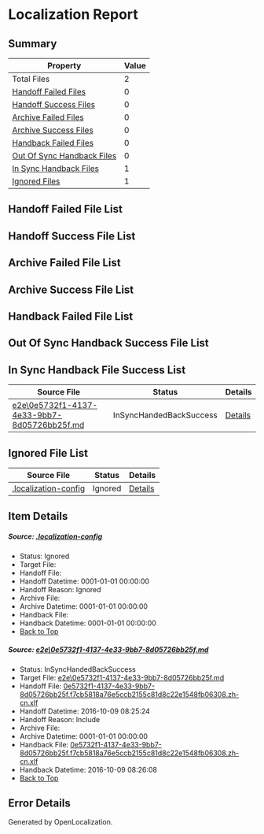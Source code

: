 # <a name='report-top'></a> Localization Report

## Summary
 Property | Value 
 -------- | ----- 
 Total Files | 2
[ Handoff Failed Files ](#handoff-failed-list)| 0
[ Handoff Success Files ](#handoff-success-list)| 0
[ Archive Failed Files ](#archive-failed-list)| 0
[ Archive Success Files ](#archive-success-list)| 0
[ Handback Failed Files ](#handback-failed-list)| 0
[ Out Of Sync Handback Files ](#outofsync-handback-success-list)| 0
[ In Sync Handback Files ](#insync-handback-success-list)| 1
[ Ignored Files ](#ignored-list)| 1

## <a name='handoff-failed-list'></a> Handoff Failed File List

## <a name='handoff-success-list'></a> Handoff Success File List

## <a name='archive-failed-list'></a> Archive Failed File List

## <a name='archive-success-list'></a> Archive Success File List

## <a name='handback-failed-list'></a> Handback Failed File List

## <a name='outofsync-handback-success-list'></a> Out Of Sync Handback Success File List

## <a name='insync-handback-success-list'></a> In Sync Handback File Success List
 Source File | Status | Details 
 ----------- | ------ | ------- 
 [e2e\0e5732f1-4137-4e33-9bb7-8d05726bb25f.md](https://github.com/OpenLocalizationTestOrg/ol-test0/blob/889435f84ce36066329fa101dbec88d056ac40ca/e2e/0e5732f1-4137-4e33-9bb7-8d05726bb25f.md) | InSyncHandedBackSuccess | [Details](#646306587e3e774b4757a2be40014a24c119d6591)

## <a name='ignored-list'></a> Ignored File List
 Source File | Status | Details 
 ----------- | ------ | ------- 
 [.localization-config](https://github.com/OpenLocalizationTestOrg/ol-test0/blob/889435f84ce36066329fa101dbec88d056ac40ca/.localization-config) | Ignored | [Details](#c268a05ecaa7ec85942ed632c29928ee5bd6da8d0)

## Item Details
##### <a name='c268a05ecaa7ec85942ed632c29928ee5bd6da8d0'></a> Source: [.localization-config](https://github.com/OpenLocalizationTestOrg/ol-test0/blob/889435f84ce36066329fa101dbec88d056ac40ca/.localization-config)
* Status: Ignored
* Target File: 
* Handoff File: 
* Handoff Datetime: 0001-01-01 00:00:00
* Handoff Reason: Ignored
* Archive File: 
* Archive Datetime: 0001-01-01 00:00:00
* Handback File: 
* Handback Datetime: 0001-01-01 00:00:00
* [Back to Top](#report-top)

##### <a name='646306587e3e774b4757a2be40014a24c119d6591'></a> Source: [e2e\0e5732f1-4137-4e33-9bb7-8d05726bb25f.md](https://github.com/OpenLocalizationTestOrg/ol-test0/blob/889435f84ce36066329fa101dbec88d056ac40ca/e2e/0e5732f1-4137-4e33-9bb7-8d05726bb25f.md)
* Status: InSyncHandedBackSuccess
* Target File: [e2e\0e5732f1-4137-4e33-9bb7-8d05726bb25f.md](https://github.com/OpenLocalizationTestOrg/ol-test0-zhcn/blob/4b0d774d745a1e7dc0edd6fc153166874c6ddc0e/e2e/0e5732f1-4137-4e33-9bb7-8d05726bb25f.md)
* Handoff File: [0e5732f1-4137-4e33-9bb7-8d05726bb25f.f7cb5818a76e5ccb2155c81d8c22e1548fb06308.zh-cn.xlf](https://github.com/OpenLocalizationTestOrg/ol-test0-handoff/blob/28c4d3c376526e91f9004449964b6a39e3b99b9e/ol-handoff/OpenLocalizationTestOrg/ol-test0-zhcn/qimu/ht/0e5732f1-4137-4e33-9bb7-8d05726bb25f.f7cb5818a76e5ccb2155c81d8c22e1548fb06308.zh-cn.xlf)
* Handoff Datetime: 2016-10-09 08:25:24
* Handoff Reason: Include
* Archive File: 
* Archive Datetime: 0001-01-01 00:00:00
* Handback File: [0e5732f1-4137-4e33-9bb7-8d05726bb25f.f7cb5818a76e5ccb2155c81d8c22e1548fb06308.zh-cn.xlf](https://github.com/OpenLocalizationTestOrg/ol-test0-handback/blob/90f4c141289ee2d4e7791c1ac72a155505129f3c/ol-handback/OpenLocalizationTestOrg/ol-test0-zhcn/qimu/ht/0e5732f1-4137-4e33-9bb7-8d05726bb25f.f7cb5818a76e5ccb2155c81d8c22e1548fb06308.zh-cn.xlf)
* Handback Datetime: 2016-10-09 08:26:08
* [Back to Top](#report-top)


## Error Details

Generated by OpenLocalization.
